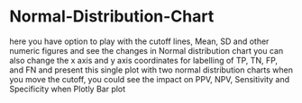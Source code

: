# Normal-Distribution-Chart
here you have option to play with the cutoff lines, Mean, SD and other numeric figures and see the changes in Normal distribution chart
you can also change the x axis and y axis coordinates for labelling of TP, TN, FP, and FN and present this single plot with two normal distribution charts
when you move the cutoff, you could see the impact on PPV, NPV, Sensitivity and Specificity when Plotly Bar plot
